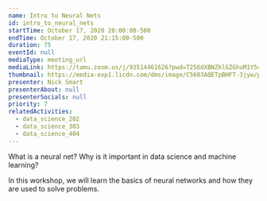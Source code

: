 ```yaml
---
name: Intro to Neural Nets
id: intro_to_neural_nets
startTime: October 17, 2020 20:00:00-500
endTime: October 17, 2020 21:15:00-500
duration: 75
eventId: null
mediaType: meeting_url
mediaLink: https://tamu.zoom.us/j/93514461626?pwd=T256dXBNZklGZGhuM1Y5cUYyMDhGQT09
thumbnail: https://media-exp1.licdn.com/dms/image/C5603AQETpBHFT-3jyw/profile-displayphoto-shrink_800_800/0?e=1608163200&v=beta&t=ycyU0Y0n_TqdzY_4qABOCKb_NyxSErmvrT4M3vpzaHY
presenter: Nick Smart
presenterAbout: null
presenterSocials: null
priority: 7
relatedActivities:
  - data_science_202
  - data_science_303
  - data_science_404
---
```


What is a neural net? Why is it important in data science and machine learning?

In this workshop, we will learn the basics of neural networks and how they are used to solve problems.
